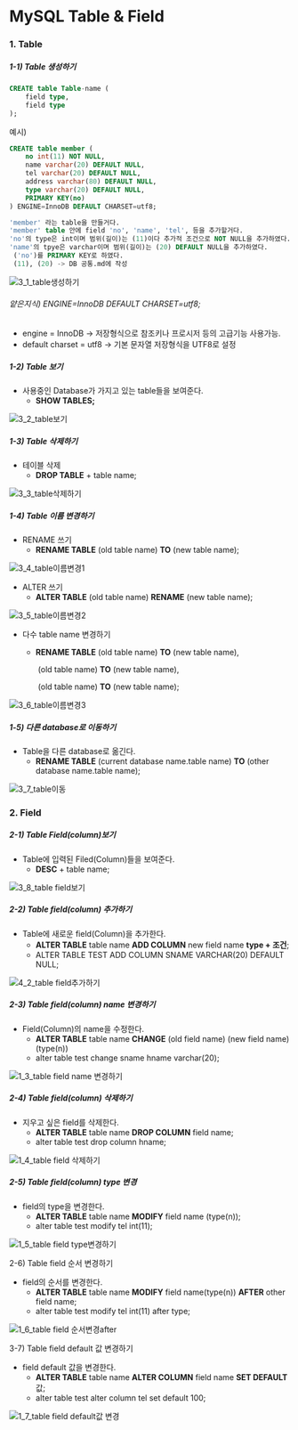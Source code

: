 # MySQL Table & Field

### 1. Table

##### 1-1) Table 생성하기

```sql
CREATE table Table-name (
	field type,
    field type
);
```

예시)

```sql
CREATE table member (
	no int(11) NOT NULL,
    name varchar(20) DEFAULT NULL,
    tel varchar(20) DEFAULT NULL,
    address varchar(80) DEFAULT NULL,
    type varchar(20) DEFAULT NULL,
    PRIMARY KEY(no)
) ENGINE=InnoDB DEFAULT CHARSET=utf8;
```

```sql
'member' 라는 table을 만들거다.
'member' table 안에 field 'no', 'name', 'tel', 등을 추가할거다.
'no'의 type은 int이며 범위(길이)는 (11)이다 추가적 조건으로 NOT NULL을 추가하였다.
'name'의 tpye은 varchar이며 범위(길이)는 (20) DEFAULT NULL을 추가하였다.
 ('no')를 PRIMARY KEY로 하였다. 
 (11), (20) -> DB 공통.md에 작성
```

![3_1_table생성하기](https://user-images.githubusercontent.com/73643473/117533985-7ef48080-b02a-11eb-8b32-8f4e2d09d294.jpg)

###### 얕은지식) ENGINE=InnoDB DEFAULT CHARSET=utf8;

- engine = InnoDB ->  저장형식으로 참조키나 프로시저 등의 고급기능 사용가능.
- default charset = utf8 -> 기본 문자열 저장형식을 UTF8로 설정



##### 1-2) Table 보기

- 사용중인 Database가 가지고 있는 table들을 보여준다.
  - **SHOW TABLES;**  

![3_2_table보기](https://user-images.githubusercontent.com/73643473/117534667-6b96e480-b02d-11eb-86cc-18b7153d971e.jpg)



##### 1-3) Table 삭제하기

- 테이블 삭제
  - **DROP TABLE** + table name;

![3_3_table삭제하기](https://user-images.githubusercontent.com/73643473/117534674-73ef1f80-b02d-11eb-99d8-c97a22b99739.jpg)



##### 1-4) Table 이름 변경하기

- RENAME 쓰기
  - **RENAME TABLE** (old table name) **TO** (new table name);

![3_4_table이름변경1](https://user-images.githubusercontent.com/73643473/117542671-8466c080-b054-11eb-82fa-cd0432b75011.jpg)

- ALTER 쓰기
  - **ALTER TABLE** (old table name) **RENAME** (new table name);

![3_5_table이름변경2](https://user-images.githubusercontent.com/73643473/117542752-cb54b600-b054-11eb-9cc1-4c6fd2a08a6e.jpg)

- 다수 table name 변경하기

  - **RENAME TABLE** (old table name) **TO** (new table name),

    ​							  (old table name) **TO** (new table name),

    ​							  (old table name) **TO** (new table name);

![3_6_table이름변경3](https://user-images.githubusercontent.com/73643473/117542863-65b4f980-b055-11eb-83f2-1c9f7ca3b9d4.jpg)

##### 1-5) 다른 database로 이동하기

- Table을 다른 database로 옮긴다.
  - **RENAME TABLE** (current database name.table name) **TO** (other database name.table name);

![3_7_table이동](https://user-images.githubusercontent.com/73643473/117543035-17ecc100-b056-11eb-920d-59191b38902d.jpg)





### 2. Field

##### 2-1) Table Field(column)보기

- Table에 입력된 Filed(Column)들을 보여준다.
  - **DESC** + table name;

![3_8_table field보기](https://user-images.githubusercontent.com/73643473/117547403-6015de80-b06a-11eb-8232-0f00b1d06b03.jpg)

##### 2-2) Table field(column) 추가하기

- Table에 새로운 field(Column)을 추가한다.
  - **ALTER TABLE** table name **ADD COLUMN** new field name **type + 조건**;
  - ALTER TABLE TEST ADD COLUMN SNAME VARCHAR(20) DEFAULT NULL;

![4_2_table field추가하기](https://user-images.githubusercontent.com/73643473/117547548-18dc1d80-b06b-11eb-8092-21fad7059d1d.jpg)

##### 2-3) Table field(column)  name 변경하기

- Field(Column)의 name을 수정한다.
  - **ALTER TABLE** table name **CHANGE** (old field name) (new field name) (type(n))
  - alter table test change sname hname varchar(20);

![1_3_table field name 변경하기](https://user-images.githubusercontent.com/73643473/117580251-1a244d80-b132-11eb-914a-c317033cf4ce.jpg)

##### 2-4) Table field(column)  삭제하기

- 지우고 싶은 field를 삭제한다.
  - **ALTER TABLE** table name **DROP COLUMN** field name;
  - alter table test drop column hname;

![1_4_table field 삭제하기](https://user-images.githubusercontent.com/73643473/117580779-90c24a80-b134-11eb-822f-86bd45ae305a.jpg)



##### 2-5) Table field(column)  type 변경

- field의 type을 변경한다.
  - **ALTER TABLE** table name **MODIFY** field name (type(n));
  - alter table test modify tel int(11);

![1_5_table field type변경하기](https://user-images.githubusercontent.com/73643473/117581051-c3b90e00-b135-11eb-88e0-7b6ee881f538.jpg)



2-6) Table field 순서 변경하기

- field의 순서를 변경한다.
  - **ALTER TABLE** table name **MODIFY** field name(type(n)) **AFTER** other field name;
  - alter table test modify tel int(11) after type; 

![1_6_table field 순서변경after](https://user-images.githubusercontent.com/73643473/117581459-cc124880-b137-11eb-9d4d-f31970e4b230.jpg)





3-7) Table field default 값 변경하기

- field default 값을 변경한다.
  - **ALTER TABLE** table name **ALTER COLUMN** field name **SET DEFAULT**  값;
  - alter table test alter column tel set default 100; 

![1_7_table field default값 변경](https://user-images.githubusercontent.com/73643473/117581781-88b8d980-b139-11eb-98b3-3216ad1bcb78.jpg)